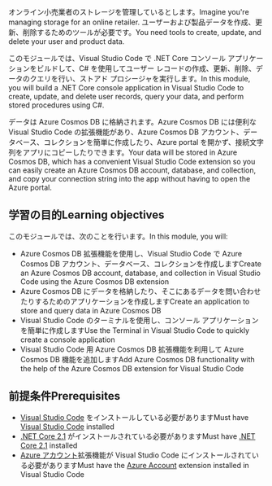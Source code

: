<span data-ttu-id="e253d-101">オンライン小売業者のストレージを管理しているとします。</span><span class="sxs-lookup"><span data-stu-id="e253d-101">Imagine you're managing storage for an online retailer.</span></span> <span data-ttu-id="e253d-102">ユーザーおよび製品データを作成、更新、削除するためのツールが必要です。</span><span class="sxs-lookup"><span data-stu-id="e253d-102">You need tools to create, update, and delete your user and product data.</span></span>

<span data-ttu-id="e253d-103">このモジュールでは、Visual Studio Code で .NET Core コンソール アプリケーションをビルドして、C# を使用してユーザー レコードの作成、更新、削除、データのクエリを行い、ストアド プロシージャを実行します。</span><span class="sxs-lookup"><span data-stu-id="e253d-103">In this module, you will build a .NET Core console application in Visual Studio Code to create, update, and delete user records, query your data, and perform stored procedures using C#.</span></span>

<span data-ttu-id="e253d-104">データは Azure Cosmos DB に格納されます。Azure Cosmos DB には便利な Visual Studio Code の拡張機能があり、Azure Cosmos DB アカウント、データベース、コレクションを簡単に作成したり、Azure portal を開かず、接続文字列をアプリにコピーしたりできます。</span><span class="sxs-lookup"><span data-stu-id="e253d-104">Your data will be stored in Azure Cosmos DB, which has a convenient Visual Studio Code extension so you can easily create an Azure Cosmos DB account, database, and collection, and copy your connection string into the app without having to open the Azure portal.</span></span>

## <a name="learning-objectives"></a><span data-ttu-id="e253d-105">学習の目的</span><span class="sxs-lookup"><span data-stu-id="e253d-105">Learning objectives</span></span>

<span data-ttu-id="e253d-106">このモジュールでは、次のことを行います。</span><span class="sxs-lookup"><span data-stu-id="e253d-106">In this module, you will:</span></span>  

- <span data-ttu-id="e253d-107">Azure Cosmos DB 拡張機能を使用し、Visual Studio Code で Azure Cosmos DB アカウント、データベース、コレクションを作成します</span><span class="sxs-lookup"><span data-stu-id="e253d-107">Create an Azure Cosmos DB account, database, and collection in Visual Studio Code using the Azure Cosmos DB extension</span></span>
- <span data-ttu-id="e253d-108">Azure Cosmos DB にデータを格納したり、そこにあるデータを問い合わせたりするためのアプリケーションを作成します</span><span class="sxs-lookup"><span data-stu-id="e253d-108">Create an application to store and query data in Azure Cosmos DB</span></span>
- <span data-ttu-id="e253d-109">Visual Studio Code のターミナルを使用し、コンソール アプリケーションを簡単に作成します</span><span class="sxs-lookup"><span data-stu-id="e253d-109">Use the Terminal in Visual Studio Code to quickly create a console application</span></span>
- <span data-ttu-id="e253d-110">Visual Studio Code 用 Azure Cosmos DB 拡張機能を利用して Azure Cosmos DB 機能を追加します</span><span class="sxs-lookup"><span data-stu-id="e253d-110">Add Azure Cosmos DB functionality with the help of the Azure Cosmos DB extension for Visual Studio Code</span></span>

## <a name="prerequisites"></a><span data-ttu-id="e253d-111">前提条件</span><span class="sxs-lookup"><span data-stu-id="e253d-111">Prerequisites</span></span>

- <span data-ttu-id="e253d-112">[Visual Studio Code](https://code.visualstudio.com/) をインストールしている必要があります</span><span class="sxs-lookup"><span data-stu-id="e253d-112">Must have [Visual Studio Code](https://code.visualstudio.com/) installed</span></span>
- <span data-ttu-id="e253d-113">[.NET Core 2.1](https://www.microsoft.com/net/download) がインストールされている必要があります</span><span class="sxs-lookup"><span data-stu-id="e253d-113">Must have [.NET Core 2.1](https://www.microsoft.com/net/download) installed</span></span>
- <span data-ttu-id="e253d-114">[Azure アカウント](https://marketplace.visualstudio.com/items?itemName=ms-vscode.azure-account)拡張機能が Visual Studio Code にインストールされている必要があります</span><span class="sxs-lookup"><span data-stu-id="e253d-114">Must have the [Azure Account](https://marketplace.visualstudio.com/items?itemName=ms-vscode.azure-account) extension installed in Visual Studio Code</span></span>
